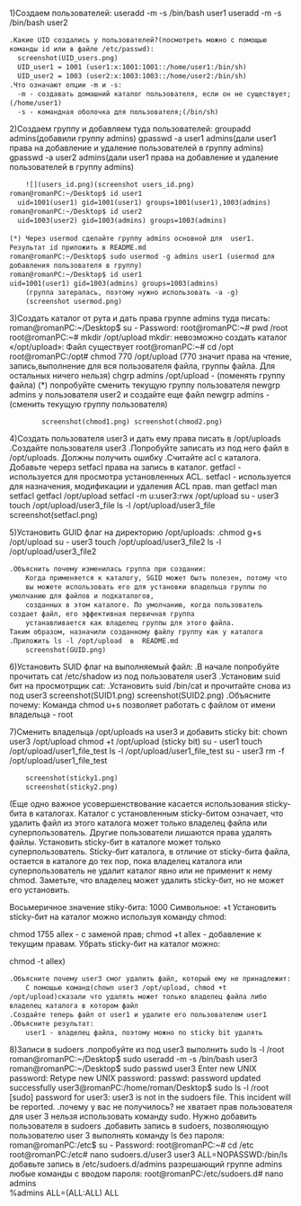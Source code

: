 1)Создаем пользователей:
	useradd -m -s /bin/bash user1
	useradd -m -s /bin/bash user2 
	
	.Какие UID создались у пользователей?(посмотреть можно с помощью команды id или в файле /etc/passwd):
	  screenshot(UID_users.png)
	  UID_user1 = 1001 (user1:x:1001:1001::/home/user1:/bin/sh)
	  UID_user2 = 1003 (user2:x:1003:1003::/home/user2:/bin/sh)
	.Что означают опции -m и -s:	
	  -m - создавать домашний каталог пользователя, если он не существует;(/home/user1)
	  -s - командная оболочка для пользователя;(/bin/sh)

2)Создаем группу и добавляем туда пользователей:
	groupadd admins(добавили группу admins)
	gpasswd -a user1 admins(дали user1 права на добавление и удаление пользователей в группу admins)
	gpasswd -a user2 admins(дали user1 права на добавление и удаление пользователей в группу admins)
	
		![](users_id.png)(screenshot users_id.png)
 	roman@romanPC:~/Desktop$ id user1
	  uid=1001(user1) gid=1001(user1) groups=1001(user1),1003(admins)
	roman@romanPC:~/Desktop$ id user2
	  uid=1003(user2) gid=1003(admins) groups=1003(admins)

	(*) Через usermod сделайте группу admins основной для  user1. Результат id приложить в README.md
	roman@romanPC:~/Desktop$ sudo usermod -g admins user1 (usermod для добавления пользователя в группу)
	roman@romanPC:~/Desktop$ id user1
	uid=1001(user1) gid=1003(admins) groups=1003(admins)
		(группа затералась, поэтому нужно использовать -a -g)
		(screenshot usermod.png)

3)Создать каталог от рута и дать права группе admins туда писать:
	roman@romanPC:~/Desktop$ su -
	Password: 
	root@romanPC:~# pwd
	/root
	root@romanPC:~# mkdir /opt/upload
	mkdir: невозможно создать каталог «/opt/upload»: Файл существует
	root@romanPC:~# cd /opt
	root@romanPC:/opt# chmod 770 /opt/upload (770 значит права на чтение, запись,выполнение для вся пользователя файла, группы файла. Для остальных ничего нельзя)
			chgrp admins /opt/upload - (поменять группу файла)
	(*) попробуйте сменить текущую группу пользователя  newgrp admins у пользователя user2 и создайте еще файл
			newgrp admins - (сменить текущую группу пользователя)
	
			screenshot(chmod1.png) screenshot(chmod2.png)

4)Создать пользователя user3 и дать ему права писать в /opt/uploads
	.Создайте пользователя user3
	.Попробуйте записать из под него файл в /opt/uploads. Должны получить ошибку
	.Считайте acl с каталога. Добавьте черерз  setfacl права на запись в каталог.
	getfacl - используется для просмотра установленных ACL.
	setfacl - используется для назначения, модификации и удаления ACL прав.
man getfacl
man setfacl
getfacl /opt/upload
setfacl -m u:user3:rwx /opt/upload
su - user3
touch /opt/upload/user3_file
ls -l /opt/upload/user3_file
		screenshot(setfacl.png)

5)Установить GUID флаг на директорию /opt/uploads:
	.chmod g+s /opt/upload
	 su - user3
	 touch /opt/upload/user3_file2
	 ls -l /opt/upload/user3_file2

	.Объяснить почему изменилась группа при создании:
		Когда применяется к каталогу, SGID может быть полезен, потому что 
		вы можете использовать его для установки владельца группы по умолчанию для файлов и подкаталогов, 
		созданных в этом каталоге. По умолчанию, когда пользователь создает файл, его эффективная первичная группа 
		устанавливается как владелец группы для этого файла. 
	Таким образом, назначили созданному файлу группу как у каталога
	.Приложить ls -l /opt/upload  в  README.md
		screenshot(GUID.png)

6)Установить  SUID  флаг на выполняемый файл:
	.В начале  попробуйте прочитать cat /etc/shadow  из под пользователя user3
	.Установим suid бит на просмотрщик cat:
	.Установить suid /bin/cat и прочитайте снова из под user3
		screenshot(SUID1.png)
		screenshot(SUID2.png)
	.Объясните почему: 
		Команда chmod u+s позволяет работать с файлом от имени владельца - root

7)Сменить владельца  /opt/uploads  на user3 и добавить sticky bit:
	chown user3 /opt/upload
	chmod +t /opt/upload		(sticky bit)
	su - user1
	touch /opt/upload/user1_file_test
	ls -l /opt/upload/user1_file_test
	su - user3
	rm -f  /opt/upload/user1_file_test

		screenshot(sticky1.png)
		screenshot(sticky2.png)

(Еще одно важное усовершенствование касается использования sticky-бита в каталогах.
 Каталог с установленным sticky-битом означает, 
что удалить файл из этого каталога может только владелец файла или суперпользователь. 
Другие пользователи лишаются права удалять файлы.
 Установить sticky-бит в каталоге может только суперпользователь. Sticky-бит каталога, в отличие от sticky-бита файла, 
остается в каталоге до тех пор, пока владелец каталога или суперпользователь не удалит каталог явно или не применит к нему chmod. 
Заметьте, что владелец может удалить sticky-бит, но не может его установить.

Восьмеричное значение stiky-бита: 1000
Символьное: +t
Установить sticky-бит на каталог можно используя команду chmod:

chmod 1755 allex - с заменой прав;
chmod +t allex - добавление к текущим правам.
Убрать sticky-бит на каталог можно:

chmod -t allex)

	.Объясните почему user3 смог удалить файл, который ему не принадлежит:
		C помощью команд(chown user3 /opt/upload, chmod +t /opt/upload)сказали что удалять может только владелец файла либо владелец каталога в котором файл
	.Создайте теперь файл от user1 и удалите его пользователем user1
	.Объясните результат: 
		user1 - владелец файла, поэтому можно по sticky bit удалять


8)Записи в sudoers
   .попробуйте из под user3 выполнить sudo ls -l /root
	roman@romanPC:~/Desktop$ sudo useradd -m -s /bin/bash user3
	roman@romanPC:~/Desktop$ sudo passwd user3
	Enter new UNIX password: 
	Retype new UNIX password: 
	passwd: password updated successfully
	user3@romanPC:/home/roman/Desktop$ sudo ls -l /root
	[sudo] password for user3: 
	user3 is not in the sudoers file.  This incident will be reported.
   .почему у вас не получилось?
	не хватает прав пользователя для user 3 нельзя использовать команду sudo. Нужно добавить пользователя в sudoers
   .добавить запись в sudoers, позволяющую пользователю user 3 выполнять команду ls без пароля:
	roman@romanPC:/etc$ su -
	Password: 
	root@romanPC:~# cd /etc
	root@romanPC:/etc# nano sudoers.d/user3
		user3	ALL=NOPASSWD:/bin/ls
	добавьте запись в /etc/sudoers.d/admins разрешающий группе admins любые команды с вводом пароля:
	root@romanPC:/etc/sudoers.d# nano admins	
		%admins  ALL=(ALL:ALL) ALL




 
